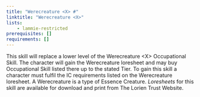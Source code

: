 ```yaml
---
title: "Werecreature <X> #"
linktitle: "Werecreature <X>"
lists:
    - lammie-restricted
prerequisites: []
requirements: []
---
```

This skill will replace a lower level of the Werecreature \<X> Occupational Skill. The character will gain the Werecreature loresheet and may buy Occupational Skill listed there up to the stated Tier. To gain this skill a character must fulfil the IC requirements listed on the Werecreature loresheet. A Werecreature is a type of Essence Creature. _Loresheets_ for this skill are available for download and print from The Lorien Trust Website.